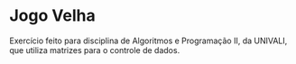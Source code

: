 # Jogo Velha

Exercício feito para disciplina de Algoritmos e Programação II, da UNIVALI, que utiliza matrizes para o controle de dados.
